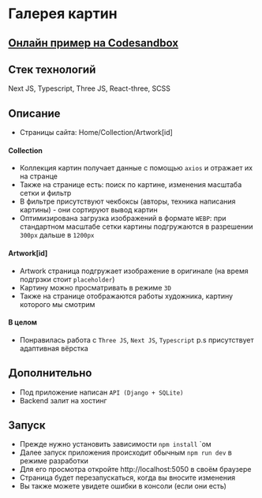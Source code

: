 # Галерея картин

## [Онлайн пример на Codesandbox](https://codesandbox.io/p/github/GamaRayL/gallery)

## Стек технологий

Next JS, Typescript, Three JS, React-three, SCSS

## Описание

- Страницы сайта: Home/Collection/Artwork[id]

#### Сollection

- Коллекция картин получает данные с помощью `axios` и отражает их на странце
- Также на странице есть: поиск по картине, изменения масштаба сетки и фильтр
- В фильтре присутствуют чекбоксы (авторы, техника написания картины) - они сортируют вывод картин
- Оптимизирована загрузка изображений в формате `WEBP`:
  при стандартном масштабе сетки картины подгружаются в разрешении `300px`
  дальше в `1200px`

#### Artwork[id]

- Artwork страница подгружает изображение в оригинале (на время подгрзки стоит `placeholder`)
- Картину можно просматривать в режиме `3D`
- Также на странице отображаются работы художника, картину которого мы смотрим

#### В целом

- Понравилась работа с `Three JS`, `Next JS`, `Typescript`
  p.s присутствует адаптивная вёрстка

## Дополнительно

- Под приложение написан `API (Django + SQLite)`
- Backend залит на хостинг

## Запуск

- Прежде нужно установить зависимости `npm install` `ом
- Далее запуск приложения происходит обычным `npm run dev` в режиме разработки
- Для его просмотра откройте http://localhost:5050 в своём браузере
- Страница будет перезапускаться, когда вы вносите изменения
- Вы также можете увидете ошибки в консоли (если они есть)
